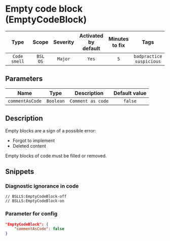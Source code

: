 # Empty code block (EmptyCodeBlock)

|     Type     |        Scope        | Severity |    Activated<br>by default    |    Minutes<br>to fix    |                Tags                 |
|:------------:|:-------------------:|:--------:|:-----------------------------:|:-----------------------:|:-----------------------------------:|
| `Code smell` |    `BSL`<br>`OS`    | `Major`  |             `Yes`             |           `5`           |    `badpractice`<br>`suspicious`    |

## Parameters 


|      Name       |   Type    |    Description    | Default value |
|:---------------:|:---------:|:-----------------:|:-------------:|
| `commentAsCode` | `Boolean` | `Comment as code` |    `false`    |
<!-- Блоки выше заполняются автоматически, не трогать -->
## Description

Empty blocks are a sign of a possible error:

- Forgot to implement
- Deleted content

Empty blocks of code must be filled or removed.

## Snippets

<!-- Блоки ниже заполняются автоматически, не трогать -->
### Diagnostic ignorance in code

```bsl
// BSLLS:EmptyCodeBlock-off
// BSLLS:EmptyCodeBlock-on
```

### Parameter for config

```json
"EmptyCodeBlock": {
    "commentAsCode": false
}
```
